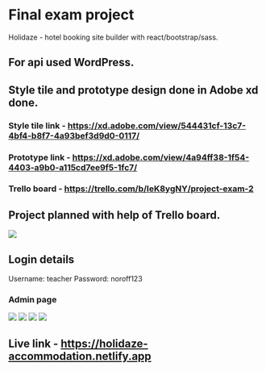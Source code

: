 # Final exam project

Holidaze - hotel booking site builder with react/bootstrap/sass.

## For api used WordPress.

## Style tile and prototype design done in Adobe xd done.

### Style tile link - https://xd.adobe.com/view/544431cf-13c7-4bf4-b8f7-4a93bef3d9d0-0117/

### Prototype link - https://xd.adobe.com/view/4a94ff38-1f54-4403-a9b0-a115cd7ee9f5-1fc7/

### Trello board - https://trello.com/b/IeK8ygNY/project-exam-2

## Project planned with help of Trello board.

![](readme-images/trello-pe3.jpg)

## Login details

Username: teacher
Password: noroff123

### Admin page

![](readme-images/admin_page.jpg)
![](readme-images/admin_enq_page.jpg)
![](readme-images/admin_message_page.jpg)
![](readme-images/admin_new_est_page.jpg)

## Live link - https://holidaze-accommodation.netlify.app
